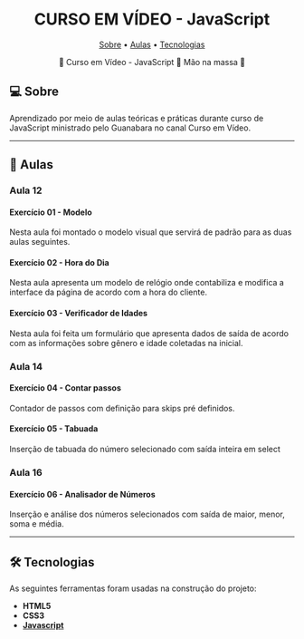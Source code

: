 </p>
<h1 align="center">
    CURSO EM VÍDEO - JavaScript
</h1>


<p align="center">
 <a href="#-sobre">Sobre</a> •
 <a href="#-aulas">Aulas</a> •
 <a href="#-tecnologias">Tecnologias</a>
</p>

<p align="center">
🚧 Curso em Vídeo - JavaScript 🚀 Mão na massa 🚧
</p>


## 💻 Sobre

Aprendizado por meio de aulas teóricas e práticas durante curso de JavaScript ministrado pelo Guanabara no canal Curso em Vídeo.

---

## 🚀 Aulas

### Aula 12

#### Exercício 01 - Modelo

Nesta aula foi montado o modelo visual que servirá de padrão para as duas aulas seguintes.

#### Exercício 02 - Hora do Dia

Nesta aula apresenta um modelo de relógio onde contabiliza e modifica a interface da página de acordo com a hora do cliente.

#### Exercício 03 - Verificador de Idades

Nesta aula foi feita um formulário que apresenta dados de saída de acordo com as informações sobre gênero e idade coletadas na inicial.

### Aula 14

#### Exercício 04 - Contar passos

Contador de passos com definição para skips pré definidos.

#### Exercício 05 - Tabuada

Inserção de tabuada do número selecionado com saída inteira em select

### Aula 16

#### Exercício 06 - Analisador de Números

Inserção e análise dos números selecionados com saída de maior, menor, soma e média.


---

## 🛠 Tecnologias

As seguintes ferramentas foram usadas na construção do projeto:

-   **HTML5**
-   **CSS3**
-   **[Javascript](https://www.javascript.com/)**

